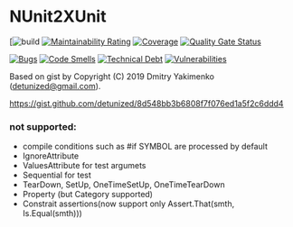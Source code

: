 # NUnit2XUnit 

[![build](https://github.com/ku3mich/NUnit2XUnit/workflows/build/badge.svg)
[![Maintainability Rating](https://sonarcloud.io/api/project_badges/measure?project=ku3mich_NUnit2XUnit&metric=sqale_rating)](https://sonarcloud.io/dashboard?id=ku3mich_NUnit2XUnit)
[![Coverage](https://sonarcloud.io/api/project_badges/measure?project=ku3mich_NUnit2XUnit&metric=coverage)](https://sonarcloud.io/dashboard?id=ku3mich_NUnit2XUnit)
[![Quality Gate Status](https://sonarcloud.io/api/project_badges/measure?project=ku3mich_NUnit2XUnit&metric=alert_status)](https://sonarcloud.io/dashboard?id=ku3mich_NUnit2XUnit)

[![Bugs](https://sonarcloud.io/api/project_badges/measure?project=ku3mich_NUnit2XUnit&metric=bugs)](https://sonarcloud.io/dashboard?id=ku3mich_NUnit2XUnit)
[![Code Smells](https://sonarcloud.io/api/project_badges/measure?project=ku3mich_NUnit2XUnit&metric=code_smells)](https://sonarcloud.io/dashboard?id=ku3mich_NUnit2XUnit)
[![Technical Debt](https://sonarcloud.io/api/project_badges/measure?project=ku3mich_NUnit2XUnit&metric=sqale_index)](https://sonarcloud.io/dashboard?id=ku3mich_NUnit2XUnit)
[![Vulnerabilities](https://sonarcloud.io/api/project_badges/measure?project=ku3mich_NUnit2XUnit&metric=vulnerabilities)](https://sonarcloud.io/dashboard?id=ku3mich_NUnit2XUnit)

Based on gist by Copyright (C) 2019 Dmitry Yakimenko (detunized@gmail.com).

https://gist.github.com/detunized/8d548bb3b6808f7f076ed1a5f2c6ddd4

### not supported:

- compile conditions such as #if SYMBOL are processed by default
- IgnoreAttribute
- ValuesAttribute for test argumets
- Sequential for test
- TearDown, SetUp, OneTimeSetUp, OneTimeTearDown
- Property (but Category supported)
- Constrait assertions(now support only Assert.That(smth, Is.Equal(smth)))

